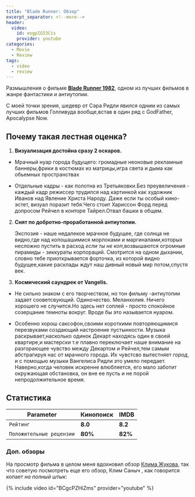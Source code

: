 ```yaml
---
title: "Blade Runner: Обзор"
excerpt_separator: <!--more-->
header:
  video:
    id: eogpIG53Cis
    provider: youtube
categories:
  - Movie
  - Review
tags:
  - video
  - review
---
```


Размышления о фильме [**Blade Runner 1982**](https://www.kinopoisk.ru/film/403/), одном из лучших фильмов в жанре фантастики и антиутопии.
<!--more-->
С моей точки зрения, шедевр от Сэра Ридли явился одним из самых лучших фильмов Голливуда вообще,встав в один ряд с GodFather, Apocalypse Now.


## Почему такая лестная оценка?

1. **Визуализация достойна сразу 2 оскаров.**

  * Мрачный нуар города будущего: громадные неоновые рекламные баннеры,фрики в костюмах из матрицы,игра света и дыма как обьемных пространствах

  * Отдельные кадры - как полотна из Третьяковки.Без преувеличения - каждый кадр режиссер трудился над картинкой как художник Иванов над Явление Христа Народу. Даже если ты особый кино-эстет, визуал поразит тебя.Чего стоит Хариссон Форд перед допросом Рейчел в конторе Тайрел.Отвал башки в общем.

2. **Снят по добротно-проработанной антиутопии.** 

	Экспозия  - наше недалекое мрачное будущее, где солнца не видно,где над копошашимися морлоками и маргиналами,которых несложно пустить в расход *если ты не коп*,возвышаются огромные пирамиды - зиккураты корпораций. Смотрится на одном дыхании, словно тебе приоткрывается форточка, из которой видно будущее,какие расклады ждут наш дивный новый мир потом,спустя век.

3. **Космический саундрек от Vangelis.**

  * Не сильно знаком с его творчеством, но тон фильму -антиутопии задает сооветсвующий. Одиночество. Меланхолия. Ничего хорошего не случится.Но здесь нет соплей - просто спокойное созерцание темноты вокруг. Вроде бы это называется нуаром. 

  * Особенно хорош саксофон,своими короткими повторяющимися перезвуками создающий настроение пустынности. Музыка раскрывает,насколько одинок Декарт находясь один в своей квартире,и мастерски т.е плавно переключает наше внимание на разгорающее чувство между Декартом и Рейчел,тем самым абстрагируя нас от  мрачного города. Их чувстсво вытестняет *город*, и с помощью музыки Вангелиса Ридли это умело передает.   Наверно,когда человек искренне влюбляется, его мало заботит окружающая обстановка, он вне ее пусть и не порой непродолжительное время. 

## Статистика

| Parameter  | Кинопоиск     | IMDB |
|----------  |---------     | ----------- |
| `Рейтинг`       | **8.0** | **8.2** |
| `Положительные рецензии` | **80%** | **82%**  |

### Доп. обзоры

На просмотр фильма в целом меня вдохновил обзор  [Клима Жукова](https://vk.com/uzhukoffa), так что советую посмотреть еще его обзор, Клим Саныч , как говорится копает *на полный штык*: 

{% include video id="BCgcPZHiZms" provider="youtube" %}
